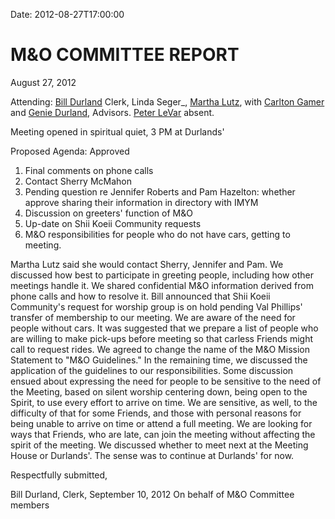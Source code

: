 Date: 2012-08-27T17:00:00

M&O COMMITTEE REPORT
====================

August 27, 2012

Attending: [Bill Durland](/Friends/BillDurland/) Clerk, Linda Seger\_,
[Martha Lutz](/Friends/MarthaLutz/), with [Carlton
Gamer](/Friends/CarltonGamer/) and [Genie
Durland](/Friends/GenieDurland/), Advisors. [Peter
LeVar](/Friends/PeterLeVar/) absent.

Meeting opened in spiritual quiet, 3 PM at Durlands'

Proposed Agenda: Approved

1.  Final comments on phone calls
2.  Contact Sherry McMahon
3.  Pending question re Jennifer Roberts and Pam Hazelton: whether
    approve sharing their information in directory with IMYM
4.  Discussion on greeters'  function of M&O
5.  Up-date on Shii Koeii Community requests
6.  M&O responsibilities for people who do not have cars, getting to
    meeting.

Martha Lutz said she would contact Sherry, Jennifer and Pam. We
discussed how best to participate in greeting people, including how
other meetings handle it. We shared confidential M&O information derived
from phone calls and how to resolve it. Bill announced that Shii Koeii
Community's request for worship group is on hold pending Val Phillips'
transfer of membership to our meeting. We are aware of the need for
people without cars. It was suggested that we prepare a list of people
who are willing to make pick-ups before meeting so that carless Friends
might call to request rides. We agreed to change the name of the M&O
Mission Statement to "M&O Guidelines." In the remaining time, we
discussed the application of the guidelines to our responsibilities.
Some discussion ensued about expressing the need for people to be
sensitive to the need of the Meeting, based on silent worship centering
down, being open to the Spirit, to use every effort to arrive on time.
We are sensitive, as well, to the difficulty of that for some Friends,
and those with personal reasons for being unable to arrive on time or
attend a full meeting. We are looking for ways that Friends, who are
late, can join the meeting without affecting the spirit of the meeting.
We discussed whether to meet next at the Meeting House or Durlands'. The
sense was to continue at Durlands' for now.

Respectfully submitted,

Bill Durland, Clerk, September 10, 2012 On behalf of M&O Committee
members
